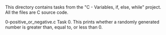 This directory contains tasks from the "C - Variables, if, else, while" project.
All the files are C source code.

0-positive_or_negative.c
Task 0.
This prints whether a randomly generated number is greater than, equal to, or less than 0.
